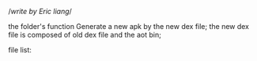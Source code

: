 /*write by Eric liang*/

the folder's function
	Generate a new apk by the new dex file;
	the new dex file is composed of old dex file and the aot bin;

file list:
	
